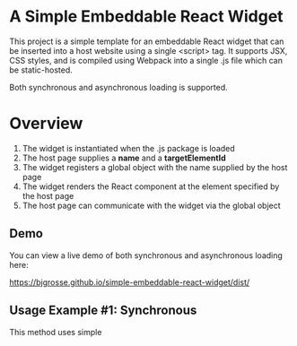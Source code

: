 # A Simple Embeddable React Widget
This project is a simple template for an embeddable React widget that can be inserted into a host website using a single &lt;script> tag. It supports JSX, CSS styles, and is compiled using Webpack into a single .js file which can be static-hosted.

Both synchronous and asynchronous loading is supported.

# Overview
1. The widget is instantiated when the .js package is loaded
2. The host page supplies a **name** and a **targetElementId**
3. The widget registers a global object with the name supplied by the host page
4. The widget renders the React component at the element specified by the host page
5. The host page can communicate with the widget via the global object

## Demo
You can view a live demo of both synchronous and asynchronous loading here:

https://bjgrosse.github.io/simple-embeddable-react-widget/dist/

## Usage Example #1: Synchronous
This method uses simple <script> tag reference as shown below:

```html
    <div id="root"></div>
    
    <script src="http://somehost/widget.js"  
            id="Simple-Widget-Script" 
            data-config="{'name': 'w1', 'config': {'targetElementId': 'root'}}" ></script>
```

The data-config attribute passes in the name **w1** for the widget's global object as well as the target element id **root** where the widget should be rendered.

The host page can then communicate with the widget via the global object like this:

```html
<div><button onclick="w1('message', 'Hello world!');">Send Message</button></div>
```

In this code, we send the **message** call to the widget and pass a string as the parameter.

## Usage Example #2: Asynchronous
We can load the widget asynchronously. Using this method we create a *temporary* object that holds any calls to the widget in a queue and when the widget loads, it will then process those calls.

```html
<div id="root">Loading...</div>
<script>
    (function (w, d, s, o, f, js, fjs) {
        w['Simple-Widget'] = o; w[o] = w[o] || function () { (w[o].q = w[o].q || []).push(arguments) };
        js = d.createElement(s), fjs = d.getElementsByTagName(s)[0];
        js.id = o; js.src = f; js.async = 1; fjs.parentNode.insertBefore(js, fjs);
    }(window, document, 'script', 'w1', 'http://somehost/widget.js'));
    w1('init', { targetElementId: 'root' });
</script>
```

This code follows the pattern used by Google Analytics. The function is called with the desired name of the global object (**w1**) and the url to the script. The function then records the desired name and, using that name, creates a placeholder global object that receives and queues any calls made to the widget before the asynchronous loading finishes.

Then it creates a script tag and injects it into the DOM.

The host then issues the 'init' call to the widget passing in any initialization values:

```html
    w1('init', { targetElementId: 'root' });
```

# Running the Project
## Install dependencies
```
$ npm install
```
## Run the development server
```
$ ./node_modules/.bin/webpack-dev-server --open
```
## Build the package
```
$ ./node_modules/.bin/webpack --config webpack.config.js
```
## Run Tests
```
$ Jest
```

# Acknowledgments
I found helpful guidance in this project from the following sites:

https://blog.jenyay.com/building-javascript-widget/

https://github.com/seriousben/embeddable-react-widget
